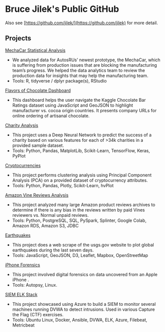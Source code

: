# Bruce Jilek's Public GitHub
Also see [https://github.com/jilek/](https://github.com/jilek) for more detail.

## Projects

[MechaCar Statistical Analysis](https://jilek.github.io/MechaCar_Statistical_Analysis/)

+ We analyzed data for AutosRUs’ newest prototype, the MechaCar, which is suffering from production issues that are blocking the manufacturing team’s progress. We helped the data analytics team to review the production data for insights that may help the manufacturing team.
+ Tools: R, tidyverse / dplyr package(s), RStudio

[Flavors of Chocolate Dashboard](https://jilek.github.io/flavors_of_cacao)

+ This dashboard helps the user navigate the Kaggle Chocolate Bar Ratings dataset using JavaScript and GeoJSON to highlight manufacturer vs. cocoa origin countries. It presents company URLs for online ordering of artisanal chocolate.


[Charity Analysis](https://jilek.github.io/Neural_Network_Charity_Analysis)

+ This project uses a Deep Neural Network to predict the success of a charity based on various features for each of >34k charities in a provided sample dataset.
+ Tools: Python, Pandas, MatplotLib, Scikit-Learn, TensorFlow, Keras, PyPlot

[Cryptocurrencies](https://jilek.github.io/Cryptocurrencies)

+ This project performs clustering analysis using Principal Component Analysis (PCA) on a provided dataset of cryptocurrency attributes.
+ Tools: Python, Pandas, Plotly, Scikit-Learn, hvPlot

[Amazon Vine Reviews Analysis](https://jilek.github.io/Amazon_Vine_Analysis)

+ This project analyzed many large Amazon product reviews archives to determine if there is any bias in the reviews written by paid Vines reviewers vs. Normal unpaid reviews.
+ Tools: Python, PostgreSQL, SQL, PySpark, Splinter, Google Colab, Amazon RDS, Amazon S3, JDBC

[Earthquakes](https://jilek.github.io/Earthquakes_past7days)
+ This project does a web scrape of the usgs.gov website to plot global earthquakes during the last seven days.
+ Tools: JavaScript, GeoJSON, D3, Leaflet, Mapbox, OpenStreetMap

[iPhone Forensics](https://jilek.github.io/iPhone_Forensics)

+ This project involved digital forensics on data uncovered from an Apple iPhone .
+ Tools: Autopsy, Linux.

[SIEM ELK Stack](https://jilek.github.io/ELK-stack-project)
+ This project showcased using Azure to build a SIEM to monitor several machines running DVWA to detect intrusions. Used in various Capture the Flag (CTF) exercises.
+ Tools: Ubuntu Linux, Docker, Ansible, DVWA, ELK, Azure, Filebeat, Metricbeat

